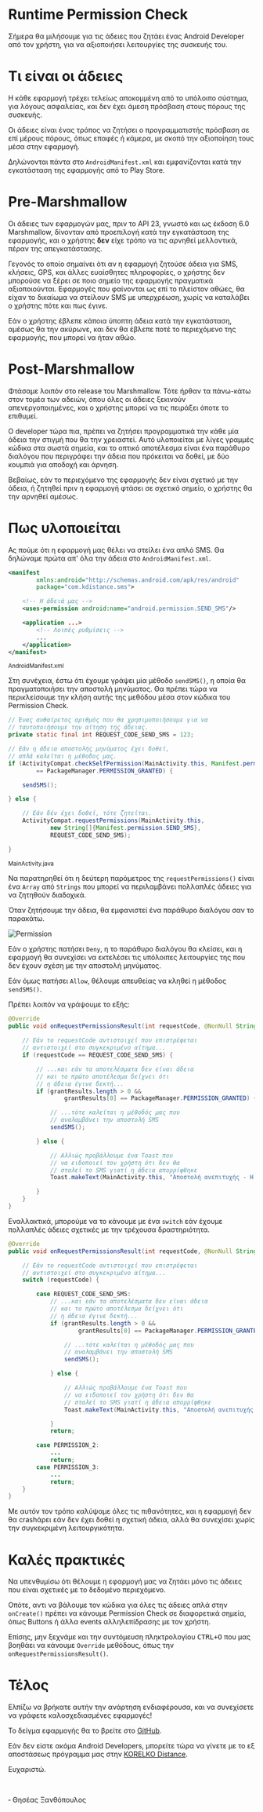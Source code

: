 # Runtime Permission Check

Σήμερα θα μιλήσουμε για τις άδειες που ζητάει ένας Android Developer από τον χρήστη, για να αξιοποιήσει λειτουργίες της συσκευής του.

# Τι είναι οι άδειες

Η κάθε εφαρμογή τρέχει τελείως αποκομμένη από το υπόλοιπο σύστημα, για λόγους ασφαλείας, και δεν έχει άμεση πρόσβαση στους πόρους της συσκευής.

Οι άδειες είναι ένας τρόπος να ζητήσει ο προγραμματιστής πρόσβαση σε επί μέρους πόρους, όπως επαφές ή κάμερα, με σκοπό την αξιοποίηση τους μέσα στην εφαρμογή.

Δηλώνονται πάντα στο `AndroidManifest.xml` και εμφανίζονται κατά την εγκατάσταση της εφαρμογής από το Play Store.

# Pre-Marshmallow

Οι άδειες των εφαρμογών μας, πριν το API 23, γνωστό και ως έκδοση 6.0 Marshmallow, δίνονταν από προεπιλογή κατά την εγκατάσταση της εφαρμογής, και ο χρήστης **δεν** είχε τρόπο να τις αρνηθεί μελλοντικά, πέραν της απεγκατάστασης.

Γεγονός το οποίο σημαίνει ότι αν η εφαρμογή ζητούσε άδεια για SMS, κλήσεις, GPS, και άλλες ευαίσθητες πληροφορίες, ο χρήστης δεν μπορούσε να ξέρει σε ποιο σημείο της εφαρμογής πραγματικά αξιοποιούνται. Εφαρμογές που φαίνονται ως επί το πλείστον αθώες, θα είχαν το δικαίωμα να στείλουν SMS με υπερχρέωση, χωρίς να καταλάβει ο χρήστης πότε και πως έγινε.

Εάν ο χρήστης έβλεπε κάποια ύποπτη άδεια κατά την εγκατάσταση, αμέσως θα την ακύρωνε, και δεν θα έβλεπε ποτέ το περιεχόμενο της εφαρμογής, που μπορεί να ήταν αθώο.

# Post-Marshmallow

Φτάσαμε λοιπόν στο release του Marshmallow. Τότε ήρθαν τα πάνω-κάτω στον τομέα των αδειών, όπου όλες οι άδειες ξεκινούν απενεργοποιημένες, και ο χρήστης μπορεί να τις πειράξει όποτε το επιθυμεί.

Ο developer τώρα πια, πρέπει να ζητήσει προγραμματικά την κάθε μία άδεια την στιγμή που θα την χρειαστεί. Αυτό υλοποιείται με λίγες γραμμές κώδικα στα σωστά σημεία, και το οπτικό αποτέλεσμα είναι ένα παράθυρο διαλόγου που περιγράφει την άδεια που πρόκειται να δοθεί, με δύο κουμπιά για αποδοχή και άρνηση.

Βεβαίως, εάν το περιεχόμενο της εφαρμογής δεν είναι σχετικό με την άδεια, ή ζητηθεί πριν η εφαρμογή φτάσει σε σχετικό σημείο, ο χρήστης θα την αρνηθεί αμέσως.

# Πως υλοποιείται

Ας πούμε ότι η εφαρμογή μας θέλει να στείλει ένα απλό SMS. Θα δηλώναμε πρώτα απ' όλα την άδεια στο `AndroidManifest.xml`.

```xml
<manifest 
        xmlns:android="http://schemas.android.com/apk/res/android"
        package="com.kdistance.sms">

    <!-- Η άδειά μας -->
    <uses-permission android:name="android.permission.SEND_SMS"/>

    <application ...>
        <!-- Λοιπές ρυθμίσεις -->
        ...
    </application>
</manifest>
```
<small>AndroidManifest.xml</small>

Στη συνέχεια, έστω ότι έχουμε γράψει μία μέθοδο `sendSMS()`, η οποία θα πραγματοποιήσει την αποστολή μηνύματος. Θα πρέπει τώρα να περικλείσουμε την κλήση αυτής της μεθόδου μέσα στον κώδικα του Permission Check.

```java
// Ένας αυθαίρετος αριθμός που θα χρησιμοποιήσουμε για να
// ταυτοποιήσουμε την αίτηση της άδειας.
private static final int REQUEST_CODE_SEND_SMS = 123;

// Εάν η άδεια αποστολής μηνύματος έχει δοθεί,
// απλά καλείται η μέθοδος μας.
if (ActivityCompat.checkSelfPermission(MainActivity.this, Manifest.permission.SEND_SMS)
        == PackageManager.PERMISSION_GRANTED) {

    sendSMS();

} else {

    // Εάν δέν έχει δοθεί, τότε ζητείται.
    ActivityCompat.requestPermissions(MainActivity.this,
            new String[]{Manifest.permission.SEND_SMS},
            REQUEST_CODE_SEND_SMS);

}
```
<small>MainActivity.java</small>

Να παρατηρηθεί ότι η δεύτερη παράμετρος της `requestPermissions()` είναι ένα `Array` από `Strings` που μπορεί να περιλαμβάνει πολλαπλές άδειες για να ζητηθούν διαδοχικά.

Όταν ζητήσουμε την άδεια, θα εμφανιστεί ένα παράθυρο διαλόγου σαν το παρακάτω.

![Permission](https://cdn.discordapp.com/attachments/188695458246295562/437716112415784961/20180422_234555.png)

Εάν ο χρήστης πατήσει `Deny`, η το παράθυρο διαλόγου θα κλείσει, και η εφαρμογή θα συνεχίσει να εκτελέσει τις υπόλοιπες λειτουργίες της που δεν έχουν σχέση με την αποστολή μηνύματος.

Εάν όμως πατήσει `Allow`, θέλουμε απευθείας να κληθεί η μέθοδος `sendSMS()`.

Πρέπει λοιπόν να γράψουμε το εξής:

```java
@Override
public void onRequestPermissionsResult(int requestCode, @NonNull String[] permissions, @NonNull int[] grantResults) {
    
    // Εάν το requestCode αντιστοιχεί που επιστρέφεται
    // αντιστοιχεί στο συγκεκριμένο αίτημα...
    if (requestCode == REQUEST_CODE_SEND_SMS) {

        // ...και εάν τα αποτελέσματα δεν είναι άδεια
        // και το πρώτο αποτέλεσμα δείχνει ότι
        // η άδεια έγινε δεκτή...
        if (grantResults.length > 0 &&
                grantResults[0] == PackageManager.PERMISSION_GRANTED) {

            // ...τότε καλείται η μέθοδός μας που
            // αναλαμβάνει την αποστολή SMS
            sendSMS();

        } else {

            // Αλλιώς προβάλλουμε ένα Toast που
            // να ειδοποιεί τον χρήστη ότι δεν θα
            // σταλεί το SMS γιατί η άδεια απορρίφθηκε
            Toast.makeText(MainActivity.this, "Αποστολή ανεπιτυχής - Η άδεια δεν έγινε δεκτή", Toast.LENGTH_SHORT).show();

        }
    }
}
```

Εναλλακτικά, μπορούμε να το κάνουμε με ένα `switch` εάν έχουμε πολλαπλές άδειες σχετικές με την τρέχουσα δραστηριότητα.

```java
@Override
public void onRequestPermissionsResult(int requestCode, @NonNull String[] permissions, @NonNull int[] grantResults) {

    // Εάν το requestCode αντιστοιχεί που επιστρέφεται
    // αντιστοιχεί στο συγκεκριμένο αίτημα...
    switch (requestCode) {

        case REQUEST_CODE_SEND_SMS:
            // ...και εάν τα αποτελέσματα δεν είναι άδεια
            // και το πρώτο αποτέλεσμα δείχνει ότι
            // η άδεια έγινε δεκτή...
            if (grantResults.length > 0 &&
                    grantResults[0] == PackageManager.PERMISSION_GRANTED) {

                // ...τότε καλείται η μέθοδός μας που
                // αναλαμβάνει την αποστολή SMS
                sendSMS();

            } else {

                // Αλλιώς προβάλλουμε ένα Toast που
                // να ειδοποιεί τον χρήστη ότι δεν θα
                // σταλεί το SMS γιατί η άδεια απορρίφθηκε
                Toast.makeText(MainActivity.this, "Αποστολή ανεπιτυχής - Η άδεια δεν έγινε δεκτή", Toast.LENGTH_SHORT).show();

            }
            return;

        case PERMISSION_2:
            ...
            return;
        case PERMISSION_3:
            ...
            return;
    }
}
```

Με αυτόν τον τρόπο καλύψαμε όλες τις πιθανότητες, και η εφαρμογή δεν θα crashάρει εάν δεν έχει δοθεί η σχετική άδεια, αλλά θα συνεχίσει χωρίς την συγκεκριμένη λειτουργικότητα.

# Καλές πρακτικές

Να υπενθυμίσω ότι θέλουμε η εφαρμογή μας να ζητάει μόνο τις άδειες που είναι σχετικές με το δεδομένο περιεχόμενο.

Οπότε, αντι να βάλουμε τον κώδικα για όλες τις άδειες απλά στην `onCreate()` πρέπει να κάνουμε Permission Check σε διαφορετικά σημεία, όπως Buttons ή άλλα events αλληλεπίδρασης με τον χρήστη.

Επίσης, μην ξεχνάμε και την συντόμευση πληκτρολογίου <kbd>CTRL+O</kbd> που μας βοηθάει να κάνουμε `Override` μεθόδους, όπως την `onRequestPermissionsResult()`.

# Τέλος

Ελπίζω να βρήκατε αυτήν την ανάρτηση ενδιαφέρουσα, και να συνεχίσετε να γράφετε καλοσχεδιασμένες εφαρμογές!

Το δείγμα εφαρμογής θα το βρείτε στο [GitHub](https://github.com/ThisseasX/PermissionSamples).

Εάν δεν είστε ακόμα Android Developers, μπορείτε τώρα να γίνετε με το εξ αποστάσεως πρόγραμμα μας στην [KORELKO Distance](http://korelkodistance.gr/).

Ευχαριστώ.

<br>

‐ Θησέας Ξανθόπουλος  
